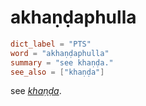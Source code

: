 # akhaṇḍaphulla

``` toml
dict_label = "PTS"
word = "akhaṇḍaphulla"
summary = "see khaṇḍa."
see_also = ["khaṇḍa"]
```

see *[khaṇḍa](khaṇḍa.md)*.

